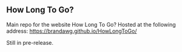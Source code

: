 ## How Long To Go?

Main repo for the website How Long To Go? Hosted at the following address: https://brandawg.github.io/HowLongToGo/

Still in pre-release.
